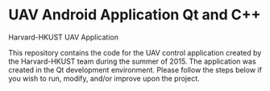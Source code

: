 # UAV Android Application Qt and C++
Harvard-HKUST UAV Application

This repository contains the code for the UAV control application created by the Harvard-HKUST team during the summer of 2015. The application was created in the Qt development environment. Please follow the steps below if you wish to run, modify, and/or improve upon the project.



